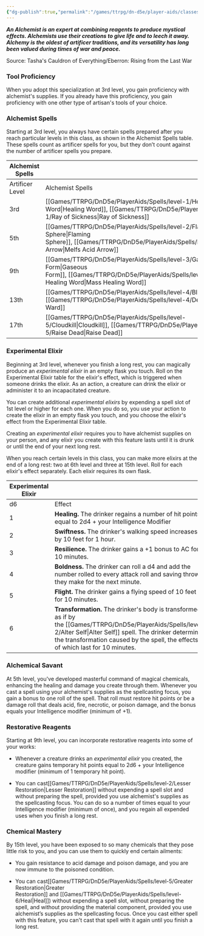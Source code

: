 ```yaml
---
{"dg-publish":true,"permalink":"/games/ttrpg/dn-d5e/player-aids/classes/class-specialisations/artificer-alchemist/","tags":["TTRPG/DND/5e"],"noteIcon":""}
---
```



**_An Alchemist is an expert at combining reagents to produce mystical effects. Alchemists use their creations to give life and to leech it away. Alchemy is the oldest of artificer traditions, and its versatility has long been valued during times of war and peace._**

Source: Tasha's Cauldron of Everything/Eberron: Rising from the Last War

### Tool Proficiency

When you adopt this specialization at 3rd level, you gain proficiency with alchemist's supplies. If you already have this proficiency, you gain proficiency with one other type of artisan's tools of your choice.

### Alchemist Spells

Starting at 3rd level, you always have certain spells prepared after you reach particular levels in this class, as shown in the Alchemist Spells table. These spells count as artificer spells for you, but they don’t count against the number of artificer spells you prepare.

|Alchemist Spells|   |
|---|---|
|Artificer Level|Alchemist Spells|
|3rd|[[Games/TTRPG/DnD5e/PlayerAids/Spells/level-1/Healing Word\|Healing Word]], [[Games/TTRPG/DnD5e/PlayerAids/Spells/level-1/Ray of Sickness\|Ray of Sickness]]|
|5th|[[Games/TTRPG/DnD5e/PlayerAids/Spells/level-2/Flaming Sphere\|Flaming Sphere]], [[Games/TTRPG/DnD5e/PlayerAids/Spells/level-2/Melfs Acid Arrow\|Melfs Acid Arrow]]|
|9th|[[Games/TTRPG/DnD5e/PlayerAids/Spells/level-3/Gaseous Form\|Gaseous Form]], [[Games/TTRPG/DnD5e/PlayerAids/Spells/level-3/Mass Healing Word\|Mass Healing Word]]|
|13th|[[Games/TTRPG/DnD5e/PlayerAids/Spells/level-4/Blight\|Blight]], [[Games/TTRPG/DnD5e/PlayerAids/Spells/level-4/Death Ward\|Death Ward]]|
|17th|[[Games/TTRPG/DnD5e/PlayerAids/Spells/level-5/Cloudkill\|Cloudkill]], [[Games/TTRPG/DnD5e/PlayerAids/Spells/level-5/Raise Dead\|Raise Dead]]|

### Experimental Elixir

Beginning at 3rd level, whenever you finish a long rest, you can magically produce an _experimental elixir_ in an empty flask you touch. Roll on the Experimental Elixir table for the elixir's effect, which is triggered when someone drinks the elixir. As an action, a creature can drink the elixir or administer it to an incapacitated creature.

You can create additional _experimental elixirs_ by expending a spell slot of 1st level or higher for each one. When you do so, you use your action to create the elixir in an empty flask you touch, and you choose the elixir's effect from the Experimental Elixir table.

Creating an _experimental elixir_ requires you to have alchemist supplies on your person, and any elixir you create with this feature lasts until it is drunk or until the end of your next long rest.

When you reach certain levels in this class, you can make more elixirs at the end of a long rest: two at 6th level and three at 15th level. Roll for each elixir's effect separately. Each elixir requires its own flask.

|Experimental Elixir|   |
|---|---|
|d6|Effect|
|1|**Healing.** The drinker regains a number of hit points equal to 2d4 + your Intelligence Modifier|
|2|**Swiftness.** The drinker's walking speed increases by 10 feet for 1 hour.|
|3|**Resilience.** The drinker gains a +1 bonus to AC for 10 minutes.|
|4|**Boldness.** The drinker can roll a d4 and add the number rolled to every attack roll and saving throw they make for the next minute.|
|5|**Flight.** The drinker gains a flying speed of 10 feet for 10 minutes.|
|6|**Transformation.** The drinker's body is transformed as if by the [[Games/TTRPG/DnD5e/PlayerAids/Spells/level-2/Alter Self\|Alter Self]] spell. The drinker determines the transformation caused by the spell, the effects of which last for 10 minutes.|

### Alchemical Savant

At 5th level, you've developed masterful command of magical chemicals, enhancing the healing and damage you create through them. Whenever you cast a spell using your alchemist's supplies as the spellcasting focus, you gain a bonus to one roll of the spell. That roll must restore hit points or be a damage roll that deals acid, fire, necrotic, or poison damage, and the bonus equals your Intelligence modifier (minimum of +1).

### Restorative Reagents

Starting at 9th level, you can incorporate restorative reagents into some of your works:

- Whenever a creature drinks an _experimental elixir_ you created, the creature gains temporary hit points equal to 2d6 + your Intelligence modifier (minimum of 1 temporary hit point).

- You can cast[[Games/TTRPG/DnD5e/PlayerAids/Spells/level-2/Lesser Restoration\|Lesser Restoration]] without expending a spell slot and without preparing the spell, provided you use alchemist's supplies as the spellcasting focus. You can do so a number of times equal to your Intelligence modifier (minimum of once), and you regain all expended uses when you finish a long rest.

### Chemical Mastery

By 15th level, you have been exposed to so many chemicals that they pose little risk to you, and you can use them to quickly end certain ailments:

- You gain resistance to acid damage and poison damage, and you are now immune to the poisoned condition.

- You can cast[[Games/TTRPG/DnD5e/PlayerAids/Spells/level-5/Greater Restoration\|Greater Restoration]] and [[Games/TTRPG/DnD5e/PlayerAids/Spells/level-6/Heal\|Heal]]) without expending a spell slot, without preparing the spell, and without providing the material component, provided you use alchemist’s supplies as the spellcasting focus. Once you cast either spell with this feature, you can't cast that spell with it again until you finish a long rest.

